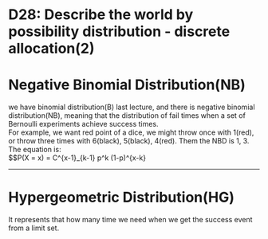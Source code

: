 # D28: Describe the world by possibility distribution - discrete allocation(2)

# Negative Binomial Distribution(NB)
we have binomial distribution(B) last lecture, and there is negative binomial distribution(NB), meaning that the distribution of fail times when a set of Bernoulli experiments achieve success times.<br>
For example, we want red point of a dice, we might throw once with 1(red), or throw three times with 6(black), 5(black), 4(red). Them the NBD is 1, 3.<br>
The equation is:<br>
$$P(X = x) = C^{x-1}_{k-1} p^k (1-p)^{x-k}
* * *
# Hypergeometric Distribution(HG)
It represents that how many time we need when we get the success event from a limit set. 
